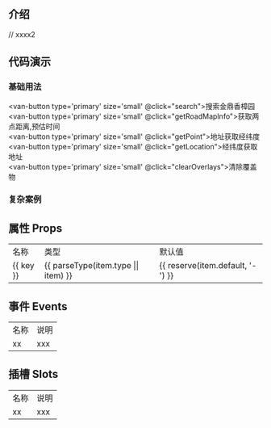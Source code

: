 
## 介绍

// xxxx2



## 代码演示

### 基础用法
<van-button type='primary' size='small' @click="search">搜索金鼎香樟园</van-button><br>
<van-button type='primary' size='small' @click="getRoadMapInfo">获取两点距离,预估时间</van-button><br>
<van-button type='primary' size='small' @click="getPoint">地址获取经纬度</van-button><br>
<van-button type='primary' size='small' @click="getLocation">经纬度获取地址</van-button><br>
<van-button type='primary' size='small' @click="clearOverlays">清除覆盖物</van-button><br>
<hor-bmap ref="refBmap"></hor-bmap>


### 复杂案例

<div>
  <hor-cell label="查看复杂案例" clickable arrow @click="$router.push('/widgets/hor-bmap/index.vue')"/>
</div>




## 属性 Props

<table>
  <tr>
    <td>名称</td>
    <td>类型</td>
    <td>默认值</td>
  </tr>
  <tr v-for="(item, key) in horBmapProps" :key="key">
    <td>{{ key }}</td>
    <td>{{ parseType(item.type || item) }}</td>
    <td>{{ reserve(item.default, '-') }}</td>
  </tr>
</table>



## 事件 Events

<table>
  <tr>
    <td>名称</td>
    <td>说明</td>
  </tr>
  <tr>
    <td>xx</td>
    <td>xxx</td>
  </tr>
</table>



## 插槽 Slots

<table>
  <tr>
    <td>名称</td>
    <td>说明</td>
  </tr>
  <tr>
    <td>xx</td>
    <td>xxx</td>
  </tr>
</table>


<script setup lang="ts">
  import { reserve } from '@daysnap/horn-shared'
  import { HorCell } from '../hor-cell'
  import { HorBmap, horBmapProps ,HorBmapInstance} from './index'
  import { parseType } from '../utils'
  import { ref  } from 'vue'
  import { Button as VanButton } from 'vant';
  const refBmap = ref<HorBmapInstance>();

  const search = function(){
    refBmap.value.search('金鼎香樟园').then(res=>{
      alert(JSON.stringify(res[0]) )
      console.log('res =>' , res );
    })
  }
  const getRoadMapInfo = ()=>{
    refBmap.value.getRoadMapInfo(
      new BMapGL.Point(121.39745602084746,31.260395183352788),
      new BMapGL.Point(121.3662419704784,31.265318880489392)
    ).then(res=>{
      alert(JSON.stringify(res))
    })
  }
  const getPoint =  ()=>{
    refBmap.value.getPoint('金鼎香樟园','上海').then(point=>{
      alert(JSON.stringify(point))
    })
  }
  const getLocation = () => {
    refBmap.value.getLocation(new BMapGL.Point(121.39745602084746,31.260395183352788)).then(addr=>{
      alert(JSON.stringify(addr))
    })
  }
  const clearOverlays = ()=>{
    refBmap.value.clearOverlays()
  }
</script>
